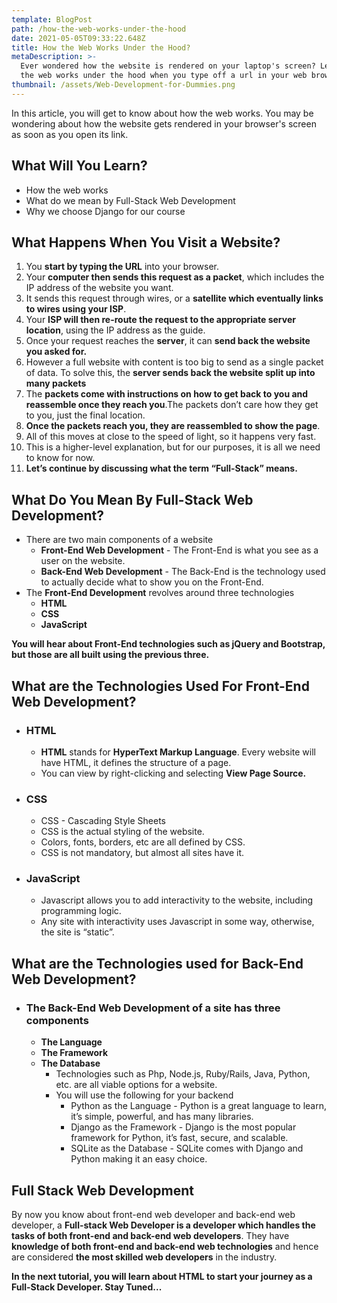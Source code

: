 ```yaml
---
template: BlogPost
path: /how-the-web-works-under-the-hood
date: 2021-05-05T09:33:22.648Z
title: How the Web Works Under the Hood?
metaDescription: >-
  Ever wondered how the website is rendered on your laptop's screen? Learn how
  the web works under the hood when you type off a url in your web browser.
thumbnail: /assets/Web-Development-for-Dummies.png
---
```

  

In this article, you will get to know about how the web works. You may be wondering about how the website gets rendered in your browser's screen as soon as you open its link.

What Will You Learn?
--------------------

*   How the web works
*   What do we mean by Full-Stack Web Development
*   Why we choose Django for our course

What Happens When You Visit a Website?
--------------------------------------

1.  You **start by typing the URL** into your browser.
2.  Your **computer then sends this request as a packet**, which includes the IP address of the website you want.
3.  It sends this request through wires, or a **satellite which eventually links to wires using your ISP**.
4.  Your **ISP will then re-route the request to the appropriate server location**, using the IP address as the guide.
5.  Once your request reaches the **server**, it can **send back the website you asked for.**
6.  However a full website with content is too big to send as a single packet of data. To solve this, the **server sends back the website split up into many packets**
7.  The **packets come with instructions on how to get back to you and reassemble once they reach you**.The packets don’t care how they get to you, just the final location.
8.  **Once the packets reach you, they are reassembled to show the page**.
9.  All of this moves at close to the speed of light, so it happens very fast.
10.  This is a higher-level explanation, but for our purposes, it is all we need to know for now.
11.  **Let’s continue by discussing what the term “Full-Stack” means.**

What Do You Mean By Full-Stack Web Development?
-----------------------------------------------

*   There are two main components of a website 
    *   **Front-End Web Development** - The Front-End is what you see as a user on the website.
    *   **Back-End Web Development** - The Back-End is the technology used to actually decide what to show you on the Front-End.
*   The **Front-End Development** revolves around three technologies
    *   **HTML**
    *   **CSS**
    *   **JavaScript**

**You will hear about Front-End technologies such as jQuery and Bootstrap, but those are all built using the previous three.**

What are the Technologies Used For Front-End Web Development?
-------------------------------------------------------------

*   ### HTML
    
    *   **HTML** stands for **HyperText Markup Language**. Every website will have HTML, it defines the structure of a page.
    *   You can view by right-clicking and selecting **View Page Source.**
*   ### **CSS**
    
    *   CSS - Cascading Style Sheets
    *   CSS is the actual styling of the website.
    *   Colors, fonts, borders, etc are all defined by CSS.
    *   CSS is not mandatory, but almost all sites have it.
*   ### JavaScript
    
    *   Javascript allows you to add interactivity to the website, including programming logic.
    *   Any site with interactivity uses Javascript in some way, otherwise, the site is “static”.

What are the Technologies used for Back-End Web Development? 
-------------------------------------------------------------

*   ### The Back-End Web Development of a site has three components
    
    *   **The Language**
    *   **The Framework**
    *   **The Database**
        *   Technologies such as Php, Node.js, Ruby/Rails, Java, Python, etc. are all viable options for a website.
        *   You will use the following for your backend
            *   Python as the Language - Python is a great language to learn, it’s simple, powerful, and has many libraries.
            *   Django as the Framework - Django is the most popular framework for Python, it’s fast, secure, and scalable.
            *   SQLite as the Database - SQLite comes with Django and Python making it an easy choice.

Full Stack Web Development
--------------------------

By now you know about front-end web developer and back-end web developer,  a **Full-stack Web Developer is a developer which handles the tasks of both front-end and back-end web developers**. They have **knowledge of both front-end and back-end web technologies** and hence are considered **the most skilled web developers** in the industry.

**In the next tutorial, you will learn about HTML to start your journey as a Full-Stack Developer. Stay Tuned...**
